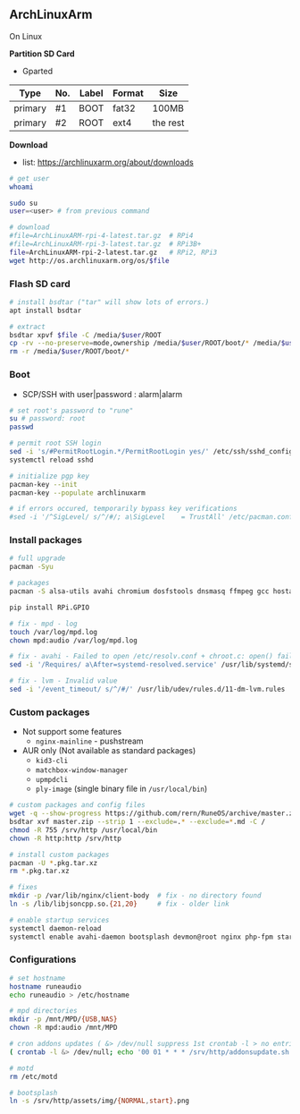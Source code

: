 ArchLinuxArm
---

On Linux

**Partition SD Card**
- Gparted

| Type    | No. | Label | Format | Size     |
|---------|-----|-------|--------|----------|
| primary | #1  | BOOT  | fat32  | 100MB    |
| primary | #2  | ROOT  | ext4   | the rest |

**Download**
- list: https://archlinuxarm.org/about/downloads
```sh
# get user
whoami

sudo su
user=<user> # from previous command

# download
#file=ArchLinuxARM-rpi-4-latest.tar.gz  # RPi4
#file=ArchLinuxARM-rpi-3-latest.tar.gz  # RPi3B+
file=ArchLinuxARM-rpi-2-latest.tar.gz   # RPi2, RPi3
wget http://os.archlinuxarm.org/os/$file
```

### Flash SD card
```sh
# install bsdtar ("tar" will show lots of errors.)
apt install bsdtar

# extract
bsdtar xpvf $file -C /media/$user/ROOT
cp -rv --no-preserve=mode,ownership /media/$user/ROOT/boot/* /media/$user/BOOT
rm -r /media/$user/ROOT/boot/*
```

### Boot
- SCP/SSH with user|password : alarm|alarm
```sh
# set root's password to "rune"
su # password: root
passwd

# permit root SSH login
sed -i 's/#PermitRootLogin.*/PermitRootLogin yes/' /etc/ssh/sshd_config
systemctl reload sshd

# initialize pgp key
pacman-key --init
pacman-key --populate archlinuxarm

# if errors occured, temporarily bypass key verifications
#sed -i '/^SigLevel/ s/^/#/; a\SigLevel    = TrustAll' /etc/pacman.conf
```

### Install packages
```sh
# full upgrade
pacman -Syu

# packages
pacman -S alsa-utils avahi chromium dosfstools dnsmasq ffmpeg gcc hostapd ifplugd mpd mpc nfs-utils parted php-fpm python python-pip samba shairport-sync sudo udevil wget xirg-server xorg-xinit xf86-video-fbdev xf86-video-vesa

pip install RPi.GPIO

# fix - mpd - log
touch /var/log/mpd.log
chown mpd:audio /var/log/mpd.log

# fix - avahi - Failed to open /etc/resolv.conf + chroot.c: open() failed
sed -i '/Requires/ a\After=systemd-resolved.service' /usr/lib/systemd/system/avahi-daemon.service

# fix - lvm - Invalid value
sed -i '/event_timeout/ s/^/#/' /usr/lib/udev/rules.d/11-dm-lvm.rules
```

### Custom packages
- Not support some features
	- `nginx-mainline` - pushstream
- AUR only (Not available as standard packages)
	- `kid3-cli`
	- `matchbox-window-manager`
	- `upmpdcli`
	- `ply-image` (single binary file in `/usr/local/bin`)
```sh
# custom packages and config files
wget -q --show-progress https://github.com/rern/RuneOS/archive/master.zip
bsdtar xvf master.zip --strip 1 --exclude=.* --exclude=*.md -C /
chmod -R 755 /srv/http /usr/local/bin
chown -R http:http /srv/http

# install custom packages
pacman -U *.pkg.tar.xz
rm *.pkg.tar.xz

# fixes
mkdir -p /var/lib/nginx/client-body  # fix - no directory found
ln -s /lib/libjsoncpp.so.{21,20}     # fix - older link

# enable startup services
systemctl daemon-reload
systemctl enable avahi-daemon bootsplash devmon@root nginx php-fpm startup
```

### Configurations
```sh
# set hostname
hostname runeaudio
echo runeaudio > /etc/hostname

# mpd directories
mkdir -p /mnt/MPD/{USB,NAS}
chown -R mpd:audio /mnt/MPD

# cron addons updates ( &> /dev/null suppress 1st crontab -l > no entries yet )
( crontab -l &> /dev/null; echo '00 01 * * * /srv/http/addonsupdate.sh &' ) | crontab -

# motd
rm /etc/motd

# bootsplash
ln -s /srv/http/assets/img/{NORMAL,start}.png
```
